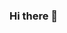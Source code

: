 ### Hi there 👋

<!--
**Bragadeesh16/Bragadeesh16** is a ✨ _special_ ✨ repository because its `README.md` (this file) appears on your GitHub profile.

Here are some ideas to get you started:

- 🔭 I’m currently  on ...
- 🌱 I’m currently learning Full stack and mechine learning 
- 👯 I’m looking to collaborate on ...
- 🤔 I’m looking for help with ...
- 💬 Ask me about software related questions 
- 📫 How to reach me: bragadeesh03294@gmail.com
- 😄 Pronouns: ...
- ⚡ Fun fact: ...
-->
